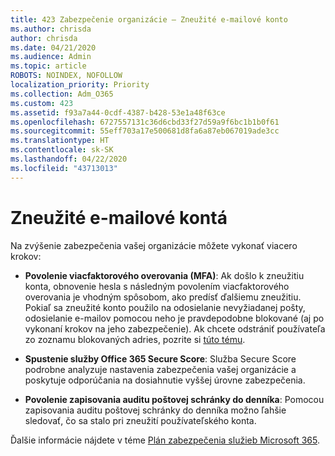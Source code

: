 ```yaml
---
title: 423 Zabezpečenie organizácie – Zneužité e-mailové konto
ms.author: chrisda
author: chrisda
ms.date: 04/21/2020
ms.audience: Admin
ms.topic: article
ROBOTS: NOINDEX, NOFOLLOW
localization_priority: Priority
ms.collection: Adm_O365
ms.custom: 423
ms.assetid: f93a7a44-0cdf-4387-b428-53e1a48f63ce
ms.openlocfilehash: 6727557131c36d6cbd33f27d59a9f6bc1b1b0f61
ms.sourcegitcommit: 55eff703a17e500681d8fa6a87eb067019ade3cc
ms.translationtype: HT
ms.contentlocale: sk-SK
ms.lasthandoff: 04/22/2020
ms.locfileid: "43713013"
---
```

# <a name="compromised-email-accounts"></a>Zneužité e-mailové kontá

Na zvýšenie zabezpečenia vašej organizácie môžete vykonať viacero krokov:

- **Povolenie viacfaktorového overovania (MFA)**: Ak došlo k zneužitiu konta, obnovenie hesla s následným povolením viacfaktorového overovania je vhodným spôsobom, ako predísť ďalšiemu zneužitiu. Pokiaľ sa zneužité konto použilo na odosielanie nevyžiadanej pošty, odosielanie e-mailov pomocou neho je pravdepodobne blokované (aj po vykonaní krokov na jeho zabezpečenie). Ak chcete odstrániť používateľa zo zoznamu blokovaných adries, pozrite si [túto tému](https://technet.microsoft.com/library/ms.exch.eac.actioncenter.aspx).

- **Spustenie služby Office 365 Secure Score**: Služba Secure Score podrobne analyzuje nastavenia zabezpečenia vašej organizácie a poskytuje odporúčania na dosiahnutie vyššej úrovne zabezpečenia.

- **Povolenie zapisovania auditu poštovej schránky do denníka**: Pomocou zapisovania auditu poštovej schránky do denníka možno ľahšie sledovať, čo sa stalo pri zneužití používateľského konta.

Ďalšie informácie nájdete v téme [Plán zabezpečenia služieb Microsoft 365](https://docs.microsoft.com/office365/securitycompliance/security-roadmap).
